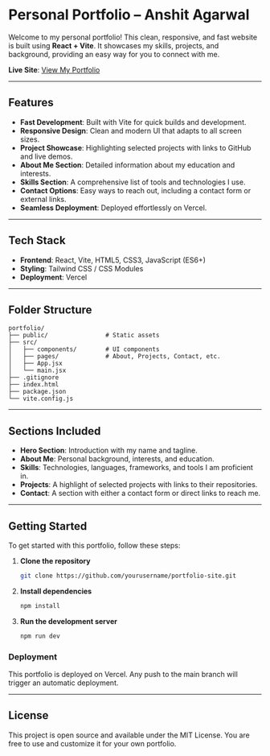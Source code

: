 # Personal Portfolio – Anshit Agarwal

Welcome to my personal portfolio! This clean, responsive, and fast website is built using **React + Vite**. It showcases my skills, projects, and background, providing an easy way for you to connect with me.

**Live Site**: [View My Portfolio](https://portfolio-anshit.vercel.app/)

---

## Features

- **Fast Development**: Built with Vite for quick builds and development.
- **Responsive Design**: Clean and modern UI that adapts to all screen sizes.
- **Project Showcase**: Highlighting selected projects with links to GitHub and live demos.
- **About Me Section**: Detailed information about my education and interests.
- **Skills Section**: A comprehensive list of tools and technologies I use.
- **Contact Options**: Easy ways to reach out, including a contact form or external links.
- **Seamless Deployment**: Deployed effortlessly on Vercel.

---

## Tech Stack

- **Frontend**: React, Vite, HTML5, CSS3, JavaScript (ES6+)
- **Styling**: Tailwind CSS / CSS Modules
- **Deployment**: Vercel

---

## Folder Structure

```
portfolio/
├── public/                # Static assets
├── src/
│   ├── components/        # UI components
│   ├── pages/             # About, Projects, Contact, etc.
│   ├── App.jsx
│   └── main.jsx
├── .gitignore
├── index.html
├── package.json
└── vite.config.js
```

---

## Sections Included

- **Hero Section**: Introduction with my name and tagline.
- **About Me**: Personal background, interests, and education.
- **Skills**: Technologies, languages, frameworks, and tools I am proficient in.
- **Projects**: A highlight of selected projects with links to their repositories.
- **Contact**: A section with either a contact form or direct links to reach me.

---

## Getting Started

To get started with this portfolio, follow these steps:

1. **Clone the repository**
   ```bash
   git clone https://github.com/yourusername/portfolio-site.git
   ```

2. **Install dependencies**
   ```bash
   npm install
   ```

3. **Run the development server**
   ```bash
   npm run dev
   ```

### Deployment

This portfolio is deployed on Vercel. Any push to the main branch will trigger an automatic deployment.

---

## License

This project is open source and available under the MIT License. You are free to use and customize it for your own portfolio.
